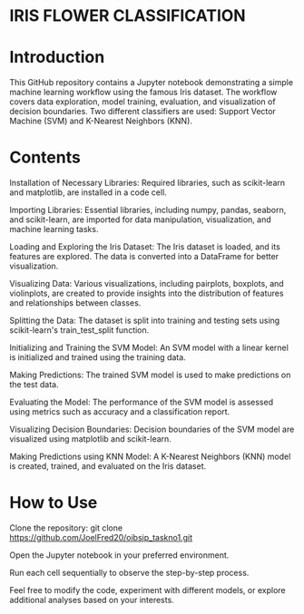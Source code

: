 # IRIS FLOWER CLASSIFICATION


# Introduction

This GitHub repository contains a Jupyter notebook demonstrating a simple machine learning workflow using the famous Iris dataset. The workflow covers data exploration, model training, evaluation, and visualization of decision boundaries. Two different classifiers are used: Support Vector Machine (SVM) and K-Nearest Neighbors (KNN).

# Contents

Installation of Necessary Libraries:
Required libraries, such as scikit-learn and matplotlib, are installed in a code cell.

Importing Libraries:
Essential libraries, including numpy, pandas, seaborn, and scikit-learn, are imported for data manipulation, visualization, and machine learning tasks.

Loading and Exploring the Iris Dataset: 
The Iris dataset is loaded, and its features are explored. The data is converted into a DataFrame for better visualization.

Visualizing Data:
Various visualizations, including pairplots, boxplots, and violinplots, are created to provide insights into the distribution of features and relationships between classes.

Splitting the Data:
The dataset is split into training and testing sets using scikit-learn's train_test_split function.

Initializing and Training the SVM Model:
An SVM model with a linear kernel is initialized and trained using the training data.

Making Predictions:
The trained SVM model is used to make predictions on the test data.

Evaluating the Model:
The performance of the SVM model is assessed using metrics such as accuracy and a classification report.

Visualizing Decision Boundaries:
Decision boundaries of the SVM model are visualized using matplotlib and scikit-learn.

Making Predictions using KNN Model:
A K-Nearest Neighbors (KNN) model is created, trained, and evaluated on the Iris dataset.

# How to Use

Clone the repository: git clone https://github.com/JoelFred20/oibsip_taskno1.git

Open the Jupyter notebook in your preferred environment.

Run each cell sequentially to observe the step-by-step process.


Feel free to modify the code, experiment with different models, or explore additional analyses based on your interests.
